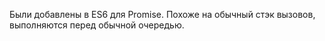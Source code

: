 Были добавлены в ES6 для Promise. Похоже на обычный стэк вызовов, выполняются перед обычной очередью.